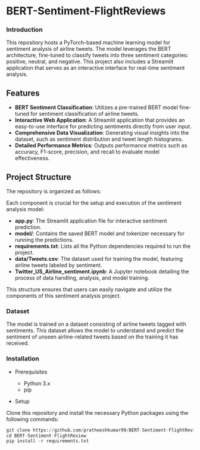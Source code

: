 # BERT-Sentiment-FlightReviews




### Introduction

This repository hosts a PyTorch-based machine learning model for sentiment analysis of airline tweets. The model leverages the BERT architecture, fine-tuned to classify tweets into three sentiment categories: positive, neutral, and negative. This project also includes a Streamlit application that serves as an interactive interface for real-time sentiment analysis.

## Features

- **BERT Sentiment Classification**: Utilizes a pre-trained BERT model fine-tuned for sentiment classification of airline tweets.
- **Interactive Web Application**: A Streamlit application that provides an easy-to-use interface for predicting sentiments directly from user input.
- **Comprehensive Data Visualization**: Generating visual insights into the dataset, such as sentiment distribution and tweet length histograms.
- **Detailed Performance Metrics**: Outputs performance metrics such as accuracy, F1-score, precision, and recall to evaluate model effectiveness.


## Project Structure

The repository is organized as follows:

Each component is crucial for the setup and execution of the sentiment analysis model:
- **app.py**: The Streamlit application file for interactive sentiment prediction.
- **model/**: Contains the saved BERT model and tokenizer necessary for running the predictions.
- **requirements.txt**: Lists all the Python dependencies required to run the project.
- **data/Tweets.csv**: The dataset used for training the model, featuring airline tweets labeled by sentiment.
- **Twitter_US_Airline_sentiment.ipynb**: A Jupyter notebook detailing the process of data handling, analysis, and model training.

This structure ensures that users can easily navigate and utilize the components of this sentiment analysis project.

### Dataset

The model is trained on a dataset consisting of airline tweets tagged with sentiments. This dataset allows the model to understand and predict the sentiment of unseen airline-related tweets based on the training it has received.

### Installation

- Prerequisites
    - Python 3.x
    - pip

- Setup

Clone this repository and install the necessary Python packages using the following commands:

```python
git clone https://github.com/pratheeshkumar99/BERT-Sentiment-FlightReview.git
cd BERT-Sentiment-FlightReview
pip install -r requirements.txt
```

